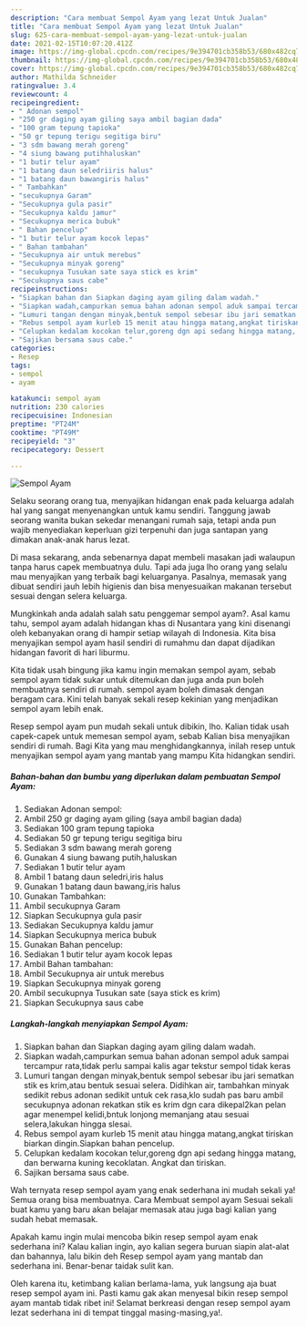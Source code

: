 ```yaml
---
description: "Cara membuat Sempol Ayam yang lezat Untuk Jualan"
title: "Cara membuat Sempol Ayam yang lezat Untuk Jualan"
slug: 625-cara-membuat-sempol-ayam-yang-lezat-untuk-jualan
date: 2021-02-15T10:07:20.412Z
image: https://img-global.cpcdn.com/recipes/9e394701cb358b53/680x482cq70/sempol-ayam-foto-resep-utama.jpg
thumbnail: https://img-global.cpcdn.com/recipes/9e394701cb358b53/680x482cq70/sempol-ayam-foto-resep-utama.jpg
cover: https://img-global.cpcdn.com/recipes/9e394701cb358b53/680x482cq70/sempol-ayam-foto-resep-utama.jpg
author: Mathilda Schneider
ratingvalue: 3.4
reviewcount: 4
recipeingredient:
- " Adonan sempol"
- "250 gr daging ayam giling saya ambil bagian dada"
- "100 gram tepung tapioka"
- "50 gr tepung terigu segitiga biru"
- "3 sdm bawang merah goreng"
- "4 siung bawang putihhaluskan"
- "1 butir telur ayam"
- "1 batang daun seledriiris halus"
- "1 batang daun bawangiris halus"
- " Tambahkan"
- "secukupnya Garam"
- "Secukupnya gula pasir"
- "Secukupnya kaldu jamur"
- "Secukupnya merica bubuk"
- " Bahan pencelup"
- "1 butir telur ayam kocok lepas"
- " Bahan tambahan"
- "Secukupnya air untuk merebus"
- "Secukupnya minyak goreng"
- "secukupnya Tusukan sate saya stick es krim"
- "Secukupnya saus cabe"
recipeinstructions:
- "Siapkan bahan dan Siapkan daging ayam giling dalam wadah."
- "Siapkan wadah,campurkan semua bahan adonan sempol aduk sampai tercampur rata,tidak perlu sampai kalis agar tekstur sempol tidak keras"
- "Lumuri tangan dengan minyak,bentuk sempol sebesar ibu jari sematkan stik es krim,atau bentuk sesuai selera. Didihkan air, tambahkan minyak sedikit rebus adonan sedikit untuk cek rasa,klo sudah pas baru ambil secukupnya adonan rekatkan stik es krim dgn cara dikepal2kan pelan agar menempel kelidi,bntuk lonjong memanjang atau sesuai selera,lakukan hingga slesai."
- "Rebus sempol ayam kurleb 15 menit atau hingga matang,angkat tiriskan biarkan dingin.Siapkan bahan pencelup."
- "Celupkan kedalam kocokan telur,goreng dgn api sedang hingga matang, dan berwarna kuning kecoklatan. Angkat dan tiriskan."
- "Sajikan bersama saus cabe."
categories:
- Resep
tags:
- sempol
- ayam

katakunci: sempol ayam 
nutrition: 230 calories
recipecuisine: Indonesian
preptime: "PT24M"
cooktime: "PT49M"
recipeyield: "3"
recipecategory: Dessert

---
```



![Sempol Ayam](https://img-global.cpcdn.com/recipes/9e394701cb358b53/680x482cq70/sempol-ayam-foto-resep-utama.jpg)

Selaku seorang orang tua, menyajikan hidangan enak pada keluarga adalah hal yang sangat menyenangkan untuk kamu sendiri. Tanggung jawab seorang  wanita bukan sekedar menangani rumah saja, tetapi anda pun wajib menyediakan keperluan gizi terpenuhi dan juga santapan yang dimakan anak-anak harus lezat.

Di masa  sekarang, anda sebenarnya dapat membeli masakan jadi walaupun tanpa harus capek membuatnya dulu. Tapi ada juga lho orang yang selalu mau menyajikan yang terbaik bagi keluarganya. Pasalnya, memasak yang dibuat sendiri jauh lebih higienis dan bisa menyesuaikan makanan tersebut sesuai dengan selera keluarga. 



Mungkinkah anda adalah salah satu penggemar sempol ayam?. Asal kamu tahu, sempol ayam adalah hidangan khas di Nusantara yang kini disenangi oleh kebanyakan orang di hampir setiap wilayah di Indonesia. Kita bisa menyajikan sempol ayam hasil sendiri di rumahmu dan dapat dijadikan hidangan favorit di hari liburmu.

Kita tidak usah bingung jika kamu ingin memakan sempol ayam, sebab sempol ayam tidak sukar untuk ditemukan dan juga anda pun boleh membuatnya sendiri di rumah. sempol ayam boleh dimasak dengan beragam cara. Kini telah banyak sekali resep kekinian yang menjadikan sempol ayam lebih enak.

Resep sempol ayam pun mudah sekali untuk dibikin, lho. Kalian tidak usah capek-capek untuk memesan sempol ayam, sebab Kalian bisa menyajikan sendiri di rumah. Bagi Kita yang mau menghidangkannya, inilah resep untuk menyajikan sempol ayam yang mantab yang mampu Kita hidangkan sendiri.

<!--inarticleads1-->

##### Bahan-bahan dan bumbu yang diperlukan dalam pembuatan Sempol Ayam:

1. Sediakan  Adonan sempol:
1. Ambil 250 gr daging ayam giling (saya ambil bagian dada)
1. Sediakan 100 gram tepung tapioka
1. Sediakan 50 gr tepung terigu segitiga biru
1. Sediakan 3 sdm bawang merah goreng
1. Gunakan 4 siung bawang putih,haluskan
1. Sediakan 1 butir telur ayam
1. Ambil 1 batang daun seledri,iris halus
1. Gunakan 1 batang daun bawang,iris halus
1. Gunakan  Tambahkan:
1. Ambil secukupnya Garam
1. Siapkan Secukupnya gula pasir
1. Sediakan Secukupnya kaldu jamur
1. Siapkan Secukupnya merica bubuk
1. Gunakan  Bahan pencelup:
1. Sediakan 1 butir telur ayam kocok lepas
1. Ambil  Bahan tambahan:
1. Ambil Secukupnya air untuk merebus
1. Siapkan Secukupnya minyak goreng
1. Ambil secukupnya Tusukan sate (saya stick es krim)
1. Siapkan Secukupnya saus cabe




<!--inarticleads2-->

##### Langkah-langkah menyiapkan Sempol Ayam:

1. Siapkan bahan dan Siapkan daging ayam giling dalam wadah.
1. Siapkan wadah,campurkan semua bahan adonan sempol aduk sampai tercampur rata,tidak perlu sampai kalis agar tekstur sempol tidak keras
1. Lumuri tangan dengan minyak,bentuk sempol sebesar ibu jari sematkan stik es krim,atau bentuk sesuai selera. Didihkan air, tambahkan minyak sedikit rebus adonan sedikit untuk cek rasa,klo sudah pas baru ambil secukupnya adonan rekatkan stik es krim dgn cara dikepal2kan pelan agar menempel kelidi,bntuk lonjong memanjang atau sesuai selera,lakukan hingga slesai.
1. Rebus sempol ayam kurleb 15 menit atau hingga matang,angkat tiriskan biarkan dingin.Siapkan bahan pencelup.
1. Celupkan kedalam kocokan telur,goreng dgn api sedang hingga matang, dan berwarna kuning kecoklatan. Angkat dan tiriskan.
1. Sajikan bersama saus cabe.




Wah ternyata resep sempol ayam yang enak sederhana ini mudah sekali ya! Semua orang bisa membuatnya. Cara Membuat sempol ayam Sesuai sekali buat kamu yang baru akan belajar memasak atau juga bagi kalian yang sudah hebat memasak.

Apakah kamu ingin mulai mencoba bikin resep sempol ayam enak sederhana ini? Kalau kalian ingin, ayo kalian segera buruan siapin alat-alat dan bahannya, lalu bikin deh Resep sempol ayam yang mantab dan sederhana ini. Benar-benar taidak sulit kan. 

Oleh karena itu, ketimbang kalian berlama-lama, yuk langsung aja buat resep sempol ayam ini. Pasti kamu gak akan menyesal bikin resep sempol ayam mantab tidak ribet ini! Selamat berkreasi dengan resep sempol ayam lezat sederhana ini di tempat tinggal masing-masing,ya!.

